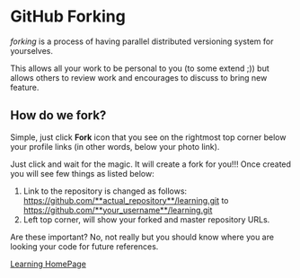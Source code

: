 # GitHub Forking

_forking_ is a process of having parallel distributed versioning system for yourselves. 

This allows all your work to be personal to you (to some extend ;)) but allows others to review work and encourages to discuss to bring new feature.

## How do we fork?

Simple, just click **Fork** icon that you see on the rightmost top corner below your profile links (in other words, below your photo link).

Just click and wait for the magic. It will create a fork for you!!! Once created you will see few things as listed below:

1. Link to the repository is changed as follows:
   https://github.com/**actual_repository**/learning.git to https://github.com/**your_username**/learning.git
2. Left top corner, will show your forked and master repository URLs.

Are these important? No, not really but you should know where you are looking your code for future references.


[Learning HomePage](https://github.com/jhulfikarali/learning)
